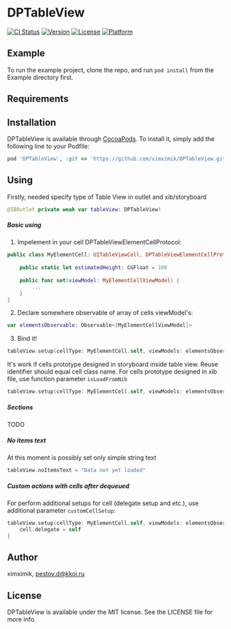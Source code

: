 # DPTableView

[![CI Status](http://img.shields.io/travis/ximximik/DPTableView.svg?style=flat)](https://travis-ci.org/ximximik/DPTableView)
[![Version](https://img.shields.io/cocoapods/v/DPTableView.svg?style=flat)](http://cocoapods.org/pods/DPTableView)
[![License](https://img.shields.io/cocoapods/l/DPTableView.svg?style=flat)](http://cocoapods.org/pods/DPTableView)
[![Platform](https://img.shields.io/cocoapods/p/DPTableView.svg?style=flat)](http://cocoapods.org/pods/DPTableView)

## Example

To run the example project, clone the repo, and run `pod install` from the Example directory first.

## Requirements

## Installation

DPTableView is available through [CocoaPods](http://cocoapods.org). To install
it, simply add the following line to your Podfile:

```ruby
pod 'DPTableView', :git => 'https://github.com/ximximik/DPTableView.git', :tag => '0.1.2'
```

## Using
Firstly, needed specify type of Table View in outlet and xib/storyboard
```swift
@IBOutlet private weak var tableView: DPTableView!

```

##### Basic using
1. Impelement in your cell DPTableViewElementCellProtocol:
```swift
public class MyElementCell: UITableViewCell, DPTableViewElementCellProtocol {
    
    public static let estimatedHeight: CGFloat = 100
    
    public func set(viewModel: MyElementCellViewModel) {
        ...
    }
}
```
2. Declare somewhere observable of array of cells viewModel's:
```swift
var elementsObservable: Observable<[MyElementCellViewModel]>
```
3. Bind it!
```swift
tableView.setup(cellType: MyElementCell.self, viewModels: elementsObservable)
```
It's work if cells prototype designed in storyboard inside table view. Reuse identifier should equal cell class name. For cells prototype designed in xib file, use function parameter `isLoadFromNib`
```swift
tableView.setup(cellType: MyElementCell.self, viewModels: elementsObservable, isLoadFromNib: true)
```

##### Sections
TODO

##### No items text
At this moment is possibly set only simple string text
```swift
tableView.noItemsText = "Data not yet loaded"
```

##### Custom actions with cells after dequeued
For perform additional setups for cell (delegate setup and etc.), use additional parameter `customCellSetup`:
```swift
tableView.setup(cellType: MyElementCell.self, viewModels: elementsObservable, isLoadFromNib: true) { [weak self] cell, index in
    cell.delegate = self
}
```

## Author

ximximik, pestov.d@kkoi.ru

## License

DPTableView is available under the MIT license. See the LICENSE file for more info.
